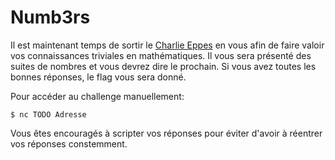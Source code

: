 # Numb3rs

Il est maintenant temps de sortir le [Charlie Eppes](https://en.wikipedia.org/wiki/Charlie_Eppes) en vous afin de faire valoir vos connaissances triviales en mathématiques. Il vous sera présenté des suites de nombres et vous devrez dire le prochain. Si vous avez toutes les bonnes réponses, le flag vous sera donné.

Pour accéder au challenge manuellement:

```
$ nc TODO Adresse
```

Vous êtes encouragés à scripter vos réponses pour éviter d'avoir à réentrer vos réponses constemment.
